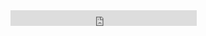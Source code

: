<iframe src="https://free.timeanddate.com/clock/i9tieua8/n145/fn6/fs20/fceee/tt1/td1" frameborder="0" width="298" height="25"></iframe>
